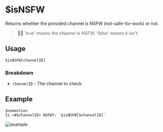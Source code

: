 # $isNSFW
Returns whether the provided channel is NSFW (not-safe-for-work) or not.
> 🧙‍♂️ 'true' means the channel is NSFW, 'false' means it isn't.

## Usage
```
$isNSFW[channelID]
```

### Breakdown
- `channelID` - The channel to check.

## Example
```
$nomention
Is <#$channelID> NSFW?: `$isNSFW[$channelID]`
```

![example](https://user-images.githubusercontent.com/69215413/123517430-dd270280-d66e-11eb-95cb-4edb5a9ed78c.png)
